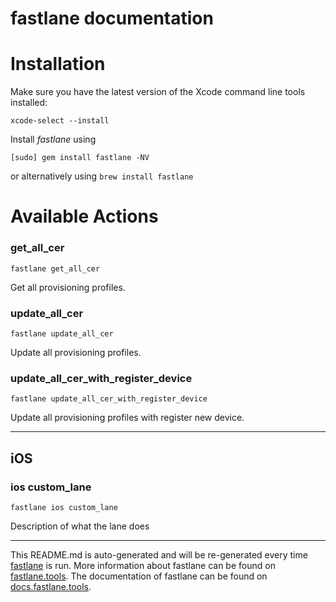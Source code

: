 fastlane documentation
================
# Installation

Make sure you have the latest version of the Xcode command line tools installed:

```
xcode-select --install
```

Install _fastlane_ using
```
[sudo] gem install fastlane -NV
```
or alternatively using `brew install fastlane`

# Available Actions
### get_all_cer
```
fastlane get_all_cer
```
Get all provisioning profiles.
### update_all_cer
```
fastlane update_all_cer
```
Update all provisioning profiles.
### update_all_cer_with_register_device
```
fastlane update_all_cer_with_register_device
```
Update all provisioning profiles with register new device.

----

## iOS
### ios custom_lane
```
fastlane ios custom_lane
```
Description of what the lane does

----

This README.md is auto-generated and will be re-generated every time [fastlane](https://fastlane.tools) is run.
More information about fastlane can be found on [fastlane.tools](https://fastlane.tools).
The documentation of fastlane can be found on [docs.fastlane.tools](https://docs.fastlane.tools).
